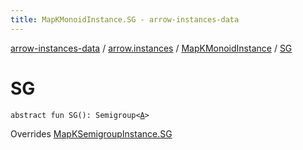 ```yaml
---
title: MapKMonoidInstance.SG - arrow-instances-data
---
```


[arrow-instances-data](../../index.html) / [arrow.instances](../index.html) / [MapKMonoidInstance](index.html) / [SG](./-s-g.html)

# SG

`abstract fun SG(): Semigroup<`[`A`](index.html#A)`>`

Overrides [MapKSemigroupInstance.SG](../-map-k-semigroup-instance/-s-g.html)

